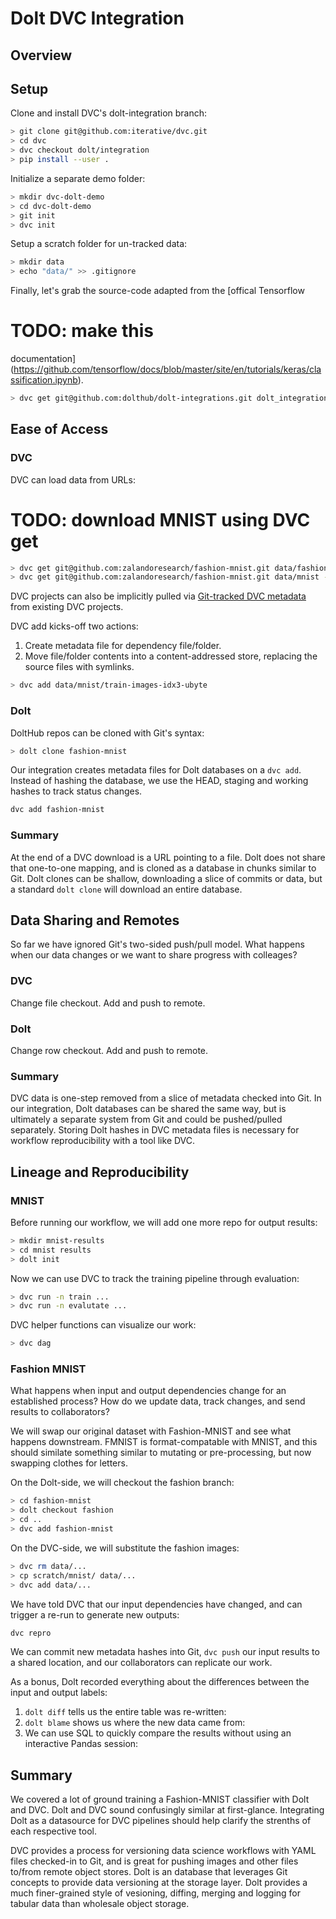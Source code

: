 # Dolt DVC Integration

## Overview

## Setup

Clone and install DVC's dolt-integration branch:
```bash
> git clone git@github.com:iterative/dvc.git
> cd dvc
> dvc checkout dolt/integration
> pip install --user .
```

Initialize a separate demo folder:
```bash
> mkdir dvc-dolt-demo
> cd dvc-dolt-demo
> git init
> dvc init
```

Setup a scratch folder for un-tracked data:
```bash
> mkdir data
> echo "data/" >> .gitignore
```

Finally, let's grab the source-code adapted from the [offical Tensorflow
# TODO: make this
documentation](https://github.com/tensorflow/docs/blob/master/site/en/tutorials/keras/classification.ipynb).
```bash
> dvc get git@github.com:dolthub/dolt-integrations.git dolt_integrations/dvc/examples/fashion_mnist/main.py
```

## Ease of Access

### DVC

DVC can load data from URLs:
# TODO: download MNIST using DVC get
```bash
> dvc get git@github.com:zalandoresearch/fashion-mnist.git data/fashion --out data/
> dvc get git@github.com:zalandoresearch/fashion-mnist.git data/mnist --out data/
```

DVC projects can also be implicitly pulled via
[Git-tracked DVC metadata](https://dvc.org/doc/command-reference/import)
from existing DVC projects.

DVC add kicks-off two actions:

1. Create metadata file for dependency file/folder.
2. Move file/folder contents into a content-addressed store, replacing
   the source files with symlinks.
```bash
> dvc add data/mnist/train-images-idx3-ubyte
```

### Dolt

DoltHub repos can be cloned with Git's syntax:
```bash
> dolt clone fashion-mnist
```

Our integration creates metadata files for Dolt databases on a `dvc
add`. Instead of hashing the database, we use the HEAD, staging and
working hashes to track status changes.
```bash
dvc add fashion-mnist
```

### Summary

At the end of a DVC download is a URL pointing to a file. Dolt does not
share that one-to-one mapping, and is cloned as a database in chunks
similar to Git. Dolt clones can be shallow, downloading a slice of
commits or data, but a standard `dolt clone` will download an entire
database.

## Data Sharing and Remotes

So far we have ignored Git's two-sided push/pull model. What happens
when our data changes or we want to share progress with
colleages?

### DVC
Change file checkout. Add and push to remote.

### Dolt
Change row checkout. Add and push to remote.

### Summary

DVC data is one-step removed from a slice of metadata checked into Git.
In our integration, Dolt databases can be shared the same way, but
is ultimately a separate system from Git and could be pushed/pulled
separately. Storing Dolt hashes in DVC metadata files is necessary
for workflow reproducibility with a tool like DVC.

## Lineage and Reproducibility

### MNIST

Before running our workflow, we will add one more repo
for output results:
```bash
> mkdir mnist-results
> cd mnist results
> dolt init
```

Now we can use DVC to track the training pipeline through evaluation:
```bash
> dvc run -n train ...
> dvc run -n evalutate ...
```

DVC helper functions can visualize our work:
```bash
> dvc dag
```

### Fashion MNIST

What happens when input and output dependencies change for
an established process? How do we update data, track changes, and
send results to collaborators?

We will swap our original dataset with Fashion-MNIST and see what
happens downstream. FMNIST is format-compatable with MNIST, and this
should similate something similar to mutating or pre-processing,
but now swapping clothes for letters.

On the Dolt-side, we will checkout the fashion branch:
```bash
> cd fashion-mnist
> dolt checkout fashion
> cd ..
> dvc add fashion-mnist
```

On the DVC-side, we will substitute the fashion images:
```bash
> dvc rm data/...
> cp scratch/mnist/ data/...
> dvc add data/...
```

We have told DVC that our input dependencies have changed,
and can trigger a re-run to generate new outputs:
```bash
dvc repro
```

We can commit new metadata hashes into Git, `dvc push` our
input results to a shared location, and our collaborators can replicate
our work.

As a bonus, Dolt recorded everything about the differences between the
input and output labels:

1. `dolt diff` tells us the entire table was re-written:
2. `dolt blame` shows us where the new data came from:
3. We can use SQL to quickly compare the results without using an
  interactive Pandas session:


## Summary

We covered a lot of ground training a Fashion-MNIST classifier
with Dolt and DVC. Dolt and DVC sound confusingly
similar at first-glance. Integrating Dolt as a datasource for
DVC pipelines should help clarify the strenths of each respective tool.

DVC provides a process for versioning data science workflows with
YAML files checked-in to Git, and is great for pushing images and other
files to/from remote object stores. Dolt is an database that leverages
Git concepts to provide data versioning at the storage layer.
Dolt provides a much finer-grained style of vesioning, diffing, merging
and logging for tabular data than wholesale object storage.
